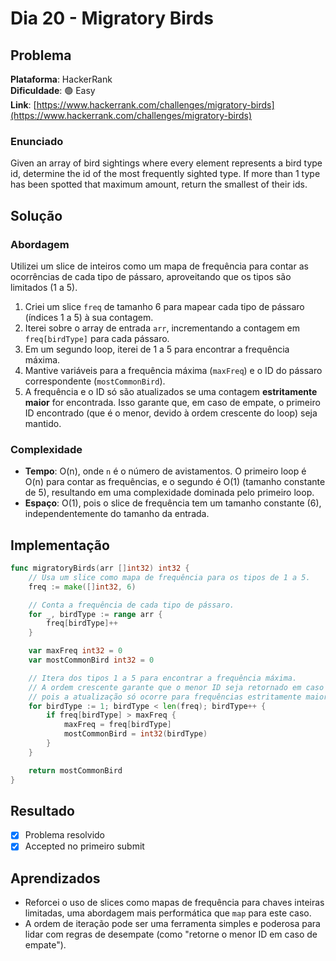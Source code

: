 # Dia 20 - Migratory Birds

## Problema

**Plataforma**: HackerRank  
**Dificuldade**: 🟢 Easy  
**Link**: [https://www.hackerrank.com/challenges/migratory-birds](https://www.hackerrank.com/challenges/migratory-birds)

### Enunciado

Given an array of bird sightings where every element represents a bird type id, determine the id of the most frequently sighted type. If more than 1 type has been spotted that maximum amount, return the smallest of their ids.

## Solução

### Abordagem

Utilizei um slice de inteiros como um mapa de frequência para contar as ocorrências de cada tipo de pássaro, aproveitando que os tipos são limitados (1 a 5).

1.  Criei um slice `freq` de tamanho 6 para mapear cada tipo de pássaro (índices 1 a 5) à sua contagem.
2.  Iterei sobre o array de entrada `arr`, incrementando a contagem em `freq[birdType]` para cada pássaro.
3.  Em um segundo loop, iterei de 1 a 5 para encontrar a frequência máxima.
4.  Mantive variáveis para a frequência máxima (`maxFreq`) e o ID do pássaro correspondente (`mostCommonBird`).
5.  A frequência e o ID só são atualizados se uma contagem **estritamente maior** for encontrada. Isso garante que, em caso de empate, o primeiro ID encontrado (que é o menor, devido à ordem crescente do loop) seja mantido.

### Complexidade

-   **Tempo**: O(n), onde `n` é o número de avistamentos. O primeiro loop é O(n) para contar as frequências, e o segundo é O(1) (tamanho constante de 5), resultando em uma complexidade dominada pelo primeiro loop.
-   **Espaço**: O(1), pois o slice de frequência tem um tamanho constante (6), independentemente do tamanho da entrada.

## Implementação

```go
func migratoryBirds(arr []int32) int32 {
    // Usa um slice como mapa de frequência para os tipos de 1 a 5.
    freq := make([]int32, 6)

    // Conta a frequência de cada tipo de pássaro.
    for _, birdType := range arr {
        freq[birdType]++
    }

    var maxFreq int32 = 0
    var mostCommonBird int32 = 0

    // Itera dos tipos 1 a 5 para encontrar a frequência máxima.
    // A ordem crescente garante que o menor ID seja retornado em caso de empate,
    // pois a atualização só ocorre para frequências estritamente maiores.
    for birdType := 1; birdType < len(freq); birdType++ {
        if freq[birdType] > maxFreq {
            maxFreq = freq[birdType]
            mostCommonBird = int32(birdType)
        }
    }

    return mostCommonBird
}
```

## Resultado

-   [x] Problema resolvido
-   [x] Accepted no primeiro submit

## Aprendizados

-   Reforcei o uso de slices como mapas de frequência para chaves inteiras limitadas, uma abordagem mais performática que `map` para este caso.
-   A ordem de iteração pode ser uma ferramenta simples e poderosa para lidar com regras de desempate (como "retorne o menor ID em caso de empate").